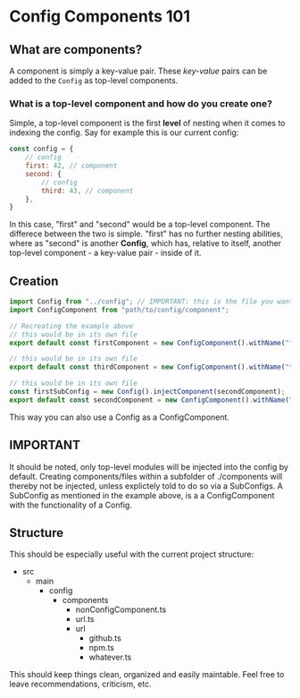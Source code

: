 <!--
    author: rbrtbrnschn
    description: how to use and extend the config
-->

# Config Components 101

## What are components?

A component is simply a key-value pair.
These _key-value_ pairs can be added to the `Config` as top-level components.

### What is a top-level component and how do you create one?

Simple, a top-level component is the first **level** of nesting when it comes to indexing the config.
Say for example this is our current config:

```js
const config = {
    // config
    first: 42, // component
    second: {
        // config
        third: 43, // component
    },
}
```

In this case, "first" and "second" would be a top-level component.
The differece between the two is simple. "first" has no further nesting abilities, where as
"second" is another **Config**, which has, relative to itself, another top-level component - a key-value pair - inside of it.

## Creation

```ts
import Config from "../config"; // IMPORTANT: this is the file you want src/main/config/index.ts or src/main/config
import ConfigComponent from "path/to/config/component";

// Recreating the example above
// this would be in its own file
export default const firstComponent = new ConfigComponent().withName("first").withFunctionality(42);

// this would be in its own file
export default const thirdComponent = new ConfigComponent().withName("third").withFunctionality(43);

// this would be in its own file
const firstSubConfig = new Config().injectComponent(secondComponent);
export default const secondComponent = new ConfigComponent().withName("second").withFunctionality(firstSubConfig);
```

This way you can also use a Config as a ConfigComponent.

## IMPORTANT

It should be noted, only top-level modules will be injected into the config by default.
Creating components/files within a subfolder of ./components will thereby not be injected, unless explictely told to do so via a SubConfigs.
A SubConfig as mentioned in the example above, is a a ConfigComponent with the functionality of a Config.

## Structure

This should be especially useful with the current project structure:

-   src
    -   main
        -   config
            -   components
                -   nonConfigComponent.ts
                -   url.ts
                -   url
                    -   github.ts
                    -   npm.ts
                    -   whatever.ts

This should keep things clean, organized and easily maintable.
Feel free to leave recommendations, criticism, etc.
